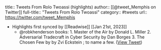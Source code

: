 title:: Tweets From Rolo Twoassi (highlights)
author:: [[@tweet_Memphis on Twitter]]
full-title:: "Tweets From Rolo Twoassi"
category:: #tweets
url:: https://twitter.com/tweet_Memphis

- Highlights first synced by [[Readwise]] [[Jan 21st, 2023]]
	- @robkhenderson books: 1. Master of the Air by Donald L. Miller
	   2. Adversarial Tradecraft in Cyber Security by Dan Borges 3.  The Chosen Few by by Zvi Eckstein ; to name a few. ([View Tweet](https://twitter.com/tweet_Memphis/status/1616562099760812034))